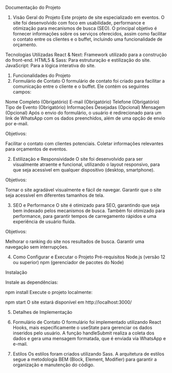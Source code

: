 Documentação do Projeto 
1. Visão Geral do Projeto
Este projeto de site especializado em eventos. O site foi desenvolvido com foco em usabilidade, performance e otimização para mecanismos de busca (SEO). O principal objetivo é fornecer informações sobre os serviços oferecidos, assim como facilitar o contato entre os clientes e o buffet, incluindo uma funcionalidade de orçamento.

Tecnologias Utilizadas
React & Next: Framework utilizado para a construção do front-end.
HTML5 & Sass: Para estruturação e estilização do site.
JavaScript: Para a lógica interativa do site.

1. Funcionalidades do Projeto
1. Formulário de Contato
O formulário de contato foi criado para facilitar a comunicação entre o cliente e o buffet. Ele contém os seguintes campos:

Nome Completo (Obrigatório)
E-mail (Obrigatório)
Telefone (Obrigatório)
Tipo de Evento (Obrigatório)
Informações Desejadas (Opcional)
Mensagem (Opcional)
Após o envio do formulário, o usuário é redirecionado para um link de WhatsApp com os dados preenchidos, além de uma opção de envio por e-mail.

Objetivos:

Facilitar o contato com clientes potenciais.
Coletar informações relevantes para orçamentos de eventos.

2. Estilização e Responsividade
O site foi desenvolvido para ser visualmente atraente e funcional, utilizando o layout responsivo, para que seja acessível em qualquer dispositivo (desktop, smartphone).

Objetivos:

Tornar o site agradável visualmente e fácil de navegar.
Garantir que o site seja acessível em diferentes tamanhos de tela.

3. SEO e Performance
O site é otimizado para SEO, garantindo que seja bem indexado pelos mecanismos de busca. Também foi otimizado para performance, para garantir tempos de carregamento rápidos e uma experiência de usuário fluida.

Objetivos:

Melhorar o ranking do site nos resultados de busca.
Garantir uma navegação sem interrupções.

4. Como Configurar e Executar o Projeto
Pré-requisitos
Node.js (versão 12 ou superior)
npm (gerenciador de pacotes do Node)

Instalação

Instale as dependências:

npm install
Execute o projeto localmente:

npm start
O site estará disponível em http://localhost:3000/

5. Detalhes de Implementação

1. Formulário de Contato
O formulário foi implementado utilizando React Hooks, mais especificamente o useState para gerenciar os dados inseridos pelo usuário. A função handleSubmit realiza a coleta dos dados e gera uma mensagem formatada, que é enviada via WhatsApp e e-mail.

2. Estilos
Os estilos foram criados utilizando Sass. A arquitetura de estilos segue a metodologia BEM (Block, Element, Modifier) para garantir a organização e manutenção do código.
